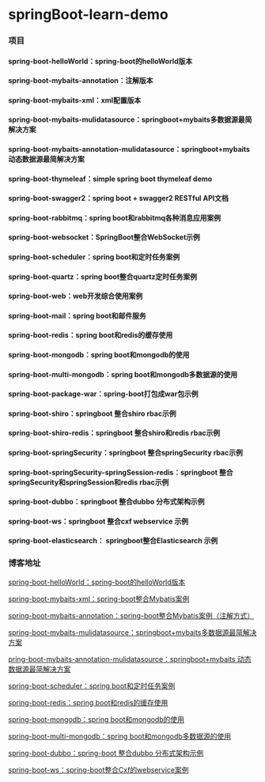 # springBoot-learn-demo

### 项目
#### spring-boot-helloWorld：spring-boot的helloWorld版本
#### spring-boot-mybaits-annotation：注解版本
#### spring-boot-mybaits-xml：xml配置版本
#### spring-boot-mybaits-mulidatasource：springboot+mybaits多数据源最简解决方案
#### spring-boot-mybaits-annotation-mulidatasource：springboot+mybaits 动态数据源最简解决方案
#### spring-boot-thymeleaf：simple spring boot thymeleaf demo
#### spring-boot-swagger2：spring boot + swagger2 RESTful API文档
#### spring-boot-rabbitmq：spring boot和rabbitmq各种消息应用案例
#### spring-boot-websocket：SpringBoot整合WebSocket示例
#### spring-boot-scheduler：spring boot和定时任务案例
#### spring-boot-quartz：spring boot整合quartz定时任务案例
#### spring-boot-web：web开发综合使用案例
#### spring-boot-mail：spring boot和邮件服务
#### spring-boot-redis：spring boot和redis的缓存使用
#### spring-boot-mongodb：spring boot和mongodb的使用
#### spring-boot-multi-mongodb：spring boot和mongodb多数据源的使用
#### spring-boot-package-war：spring-boot打包成war包示例
#### spring-boot-shiro：springboot 整合shiro rbac示例
#### spring-boot-shiro-redis：springboot 整合shiro和redis rbac示例
#### spring-boot-springSecurity：springboot 整合springSecurity rbac示例
#### spring-boot-springSecurity-springSession-redis：springboot 整合springSecurity和springSession和redis  rbac示例
#### spring-boot-dubbo：springboot 整合dubbo 分布式架构示例
#### spring-boot-ws：springboot 整合cxf webservice 示例
#### spring-boot-elasticsearch： springboot整合Elasticsearch 示例




### 博客地址
[spring-boot-helloWorld：spring-boot的helloWorld版本](http://www.cnblogs.com/nbfujx/p/7865787.html)  </br>

[spring-boot-mybaits-xml：spring-boot整合Mybatis案例](http://www.cnblogs.com/nbfujx/p/7865968.html) </br>

[spring-boot-mybaits-annotation：spring-boot整合Mybatis案例（注解方式）](http://www.cnblogs.com/nbfujx/p/7942055.html) </br>

[spring-boot-mybaits-mulidatasource：springboot+mybaits多数据源最简解决方案](http://www.cnblogs.com/nbfujx/p/7999196.html) </br>

[pring-boot-mybaits-annotation-mulidatasource：springboot+mybaits 动态数据源最简解决方案](http://www.cnblogs.com/nbfujx/p/7999669.html) </br>

[spring-boot-scheduler：spring boot和定时任务案例](http://www.cnblogs.com/nbfujx/p/7994808.html) </br>

[spring-boot-redis：spring boot和redis的缓存使用](http://www.cnblogs.com/nbfujx/p/7994988.html) </br>

[spring-boot-mongodb：spring boot和mongodb的使用](http://www.cnblogs.com/nbfujx/p/7999171.html) </br>

[spring-boot-multi-mongodb：spring boot和mongodb多数据源的使用](http://www.cnblogs.com/nbfujx/p/8017806.html) </br>

[spring-boot-dubbo：spring-boot 整合dubbo 分布式架构示例](http://www.cnblogs.com/nbfujx/p/7884434.html) </br>

[spring-boot-ws：spring-boot整合Cxf的webservice案例](http://www.cnblogs.com/nbfujx/p/7905889.html) 


